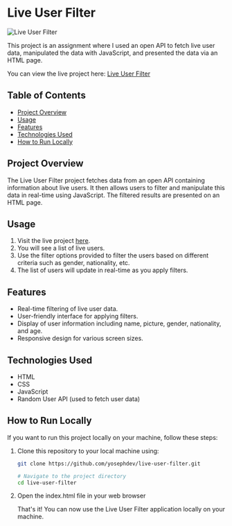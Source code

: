 # Live User Filter

![Live User Filter](./app-preview.png)

This project is an assignment where I used an open API to fetch live user data, manipulated the data with JavaScript, and presented the data via an HTML page.

You can view the live project here: [Live User Filter](https://yosephdev.github.io/live-user-filter/)

## Table of Contents

- [Project Overview](#project-overview)
- [Usage](#usage)
- [Features](#features)
- [Technologies Used](#technologies-used)
- [How to Run Locally](#how-to-run-locally)

## Project Overview

The Live User Filter project fetches data from an open API containing information about live users. It then allows users to filter and manipulate this data in real-time using JavaScript. The filtered results are presented on an HTML page.

## Usage

1. Visit the live project [here](https://yosephdev.github.io/live-user-filter/).
2. You will see a list of live users.
3. Use the filter options provided to filter the users based on different criteria such as gender, nationality, etc.
4. The list of users will update in real-time as you apply filters.

## Features

- Real-time filtering of live user data.
- User-friendly interface for applying filters.
- Display of user information including name, picture, gender, nationality, and age.
- Responsive design for various screen sizes.

## Technologies Used

- HTML
- CSS
- JavaScript
- Random User API (used to fetch user data)

## How to Run Locally

If you want to run this project locally on your machine, follow these steps:

1. Clone this repository to your local machine using:

   ```bash
   git clone https://github.com/yosephdev/live-user-filter.git

   # Navigate to the project directory
   cd live-user-filter

3. Open the index.html file in your web browser

   That's it! You can now use the Live User Filter application locally on your machine.


